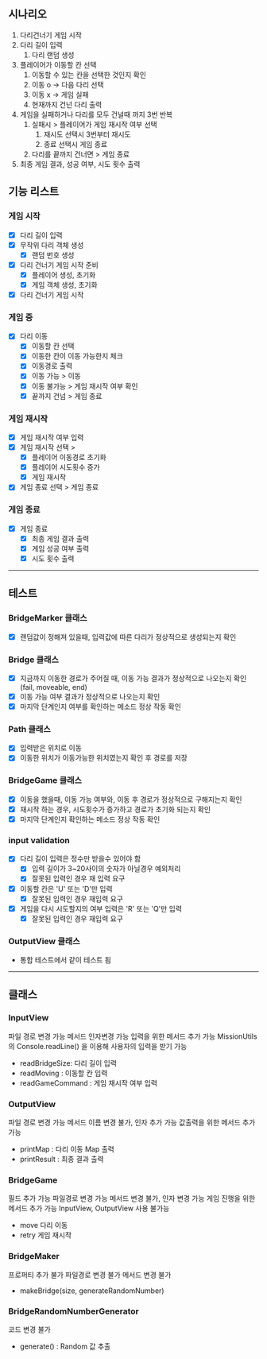 ## 시나리오

1. 다리건너기 게임 시작
2. 다리 길이 입력
   1. 다리 랜덤 생성
3. 플레이어가 이동할 칸 선택
   1. 이동할 수 있는 칸을 선택한 것인지 확인
   2. 이동 o -> 다음 다리 선택
   3. 이동 x -> 게임 실패
   4. 현재까지 건넌 다리 출력
4. 게임을 실패하거나 다리를 모두 건널때 까지 3번 반복
   1. 실패시 > 플레이어가 게임 재시작 여부 선택
      1. 재시도 선택시 3번부터 재시도
      2. 종료 선택시 게임 종료
   2. 다리를 끝까지 건너면 > 게임 종료
5. 최종 게임 결과, 성공 여부, 시도 횟수 출력

## 기능 리스트

### 게임 시작

- [x] 다리 길이 입력
- [x] 무작위 다리 객체 생성
  - [x] 랜덤 번호 생성
- [x] 다리 건너기 게임 시작 준비
  - [x] 플레이어 생성, 초기화
  - [x] 게임 객체 생성, 초기화
- [x] 다리 건너기 게임 시작

### 게임 중

- [x] 다리 이동
  - [x] 이동할 칸 선택
  - [x] 이동한 칸이 이동 가능한지 체크
  - [x] 이동경로 출력
  - [x] 이동 가능 > 이동
  - [x] 이동 불가능 > 게임 재시작 여부 확인
  - [x] 끝까지 건넘 > 게임 종료

### 게임 재시작

- [x] 게임 재시작 여부 입력
- [x] 게임 재시작 선택 >
  - [x] 플레이어 이동경로 초기화
  - [x] 플레이어 시도횟수 증가
  - [x] 게임 재시작
- [x] 게임 종료 선택 > 게임 종료

### 게임 종료

- [x] 게임 종료
  - [x] 최종 게임 결과 출력
  - [x] 게임 성공 여부 출력
  - [x] 시도 횟수 출력

---

## 테스트

### BridgeMarker 클래스

- [x] 랜덤값이 정해져 있을때, 입력값에 따른 다리가 정상적으로 생성되는지 확인

### Bridge 클래스

- [x] 지금까지 이동한 경로가 주어질 때, 이동 가능 결과가 정상적으로 나오는지 확인 (fail, moveable, end)
- [x] 이동 가능 여부 결과가 정상적으로 나오는지 확인
- [x] 마지막 단계인지 여부를 확인하는 메소드 정상 작동 확인

### Path 클래스

- [x] 입력받은 위치로 이동
- [x] 이동한 위치가 이동가능한 위치였는지 확인 후 경로를 저장

### BridgeGame 클래스

- [x] 이동을 했을때, 이동 가능 여부와, 이동 후 경로가 정상적으로 구해지는지 확인
- [x] 재시작 하는 경우, 시도횟수가 증가하고 경로가 초기화 되는지 확인
- [x] 마지막 단계인지 확인하는 메소드 정상 작동 확인

### input validation

- [x] 다리 길이 입력은 정수만 받을수 있어야 함
  - [x] 입력 길이가 3~20사이의 숫자가 아닐경우 예외처리
  - [x] 잘못된 입력인 경우 재 입력 요구
- [x] 이동할 칸은 'U' 또는 'D'만 입력
  - [x] 잘못된 입력인 경우 재입력 요구
- [x] 게임을 다시 시도할지의 여부 입력은 'R' 또는 'Q'만 입력
  - [x] 잘못된 입력인 경우 재입력 요구

### OutputView 클래스

- 통합 테스트에서 같이 테스트 됨

---

## 클래스

### InputView

파일 경로 변경 가능
메서드 인자변경 가능
입력을 위한 메서드 추가 가능
MissionUtils의 Console.readLine() 을 이용해 사용자의 입력을 받기 가능

- readBridgeSize: 다리 길이 입력
- readMoving : 이동할 칸 입력
- readGameCommand : 게임 재시작 여부 입력

### OutputView

파일 경로 변경 가능
메서드 이름 변경 불가, 인자 추가 가능
값출력을 위한 메서드 추가 가능

- printMap : 다리 이동 Map 출력
- printResult : 최종 결과 출력

### BridgeGame

필드 추가 가능
파일경로 변경 가능
메서드 변경 불가, 인자 변경 가능
게임 진행을 위한 메서드 추가 가능
InputView, OutputView 사용 불가능

- move 다리 이동
- retry 게임 재시작

### BridgeMaker

프로퍼티 추가 불가
파일경로 변경 불가
메서드 변경 불가

- makeBridge(size, generateRandomNumber)

### BridgeRandomNumberGenerator

코드 변경 불가

- generate() : Random 값 추출
